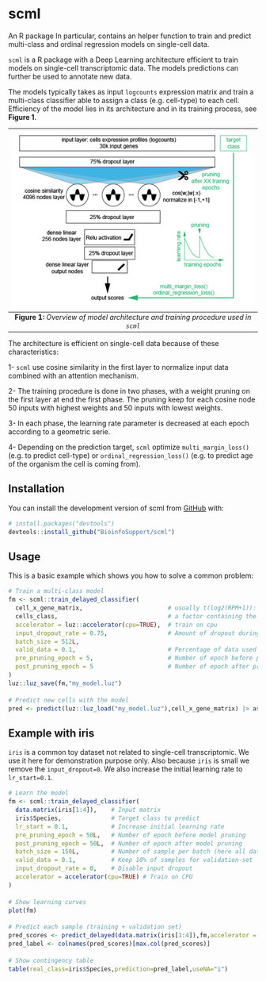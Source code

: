 

# scml

An R package 
In particular, contains an helper function to train and predict multi-class and ordinal regression models on single-cell data.



`scml` is a R package with a Deep Learning architecture efficient to train models 
on single-cell transcriptomic data. The models predictions can further be used 
to annotate new data. 

The models typically takes as 
input `logcounts` expression matrix and train a multi-class classifier able to 
assign a class (e.g. cell-type) to each cell. Efficiency of the model lies in 
its architecture and in its training process, see **Figure 1**.


| ![](man/figures/nn_arch.png) |
|:--:|
| **Figure 1:** *Overview of model architecture and training procedure used in `scml`* |


The architecture is efficient on single-cell data because of these characteristics:

1- `scml` use cosine similarity in the first layer to normalize input data 
    combined with an attention mechanism.

2- The training procedure is done in two phases, with a weight pruning on the 
   first layer at end the first phase. The pruning keep for each cosine node 
   50 inputs with highest weights and 50 inputs with lowest weights.

3- In each phase, the learning rate parameter is decreased at each epoch 
   according to a geometric serie.

4- Depending on the prediction target, `scml` optimize `multi_margin_loss()` 
   (e.g. to predict cell-type) or `ordinal_regression_loss()` (e.g. to predict
   age of the organism the cell is coming from).


## Installation

You can install the development version of scml from [GitHub](https://github.com/) with:

``` r
# install.packages("devtools")
devtools::install_github("BioinfoSupport/scml")
```

## Usage

This is a basic example which shows you how to solve a common problem:

``` r
# Train a multi-class model
fm <- scml::train_delayed_classifier(
  cell_x_gene_matrix,                        # usually t(log2(RPM+1)): expression matrix with genes as column, so often transposed
  cells_class,                               # a factor containing the class of the cells
  accelerator = luz::accelerator(cpu=TRUE),  # train on cpu
  input_dropout_rate = 0.75,                 # Amount of dropout during training
  batch_size = 512L,
  valid_data = 0.1,                          # Percentage of data used for validation
  pre_pruning_epoch = 5,                     # Number of epoch before pruning the model
  post_pruning_epoch = 5                     # Number of epoch after pruning the model
)
luz::luz_save(fm,"my_model.luz")

# Predict new cells with the model
pred <- predict(luz::luz_load("my_model.luz"),cell_x_gene_matrix) |> as_array()
```


## Example with iris

`iris` is a common toy dataset not related to single-cell transcriptomic.
We use it here for demonstration purpose only. Also because `iris` is small
we remove the `input_dropout=0`. We also increase the initial learning rate to
`lr_start=0.1`.

``` r
# Learn the model
fm <- scml::train_delayed_classifier(
  data.matrix(iris[1:4]),    # Input matrix
  iris$Species,              # Target class to predict
  lr_start = 0.1,            # Increase initial learning rate
  pre_pruning_epoch = 50L,   # Number of epoch before model pruning
  post_pruning_epoch = 50L,  # Number of epoch after model pruning
  batch_size = 150L,         # Number of sample per batch (here all dataset)
  valid_data = 0.1,          # Keep 10% of samples for validation-set
  input_dropout_rate = 0,    # Disable input dropout
  accelerator = accelerator(cpu=TRUE) # Train on CPU
)

# Show learning curves
plot(fm)

# Predict each sample (training + validation set)
pred_scores <- predict_delayed(data.matrix(iris[1:4]),fm,accelerator = accelerator(cpu=TRUE))
pred_label <- colnames(pred_scores)[max.col(pred_scores)]

# Show contingency table
table(real_class=iris$Species,prediction=pred_label,useNA="i")
```




